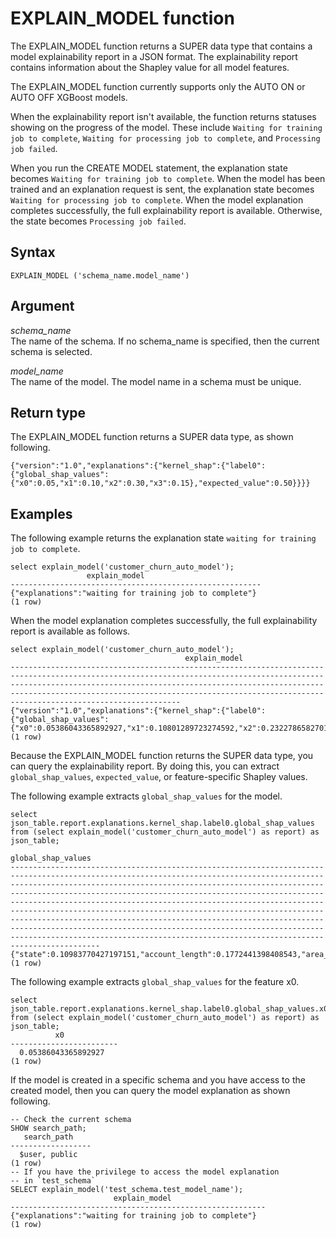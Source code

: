# EXPLAIN\_MODEL function<a name="r_explain_model_function"></a>

The EXPLAIN\_MODEL function returns a SUPER data type that contains a model explainability report in a JSON format\. The explainability report contains information about the Shapley value for all model features\.

The EXPLAIN\_MODEL function currently supports only the AUTO ON or AUTO OFF XGBoost models\.

When the explainability report isn't available, the function returns statuses showing on the progress of the model\. These include `Waiting for training job to complete`, `Waiting for processing job to complete`, and `Processing job failed`\. 

When you run the CREATE MODEL statement, the explanation state becomes `Waiting for training job to complete`\. When the model has been trained and an explanation request is sent, the explanation state becomes `Waiting for processing job to complete`\. When the model explanation completes successfully, the full explainability report is available\. Otherwise, the state becomes `Processing job failed`\.

## Syntax<a name="r_explain_model_function-synopsis"></a>

```
EXPLAIN_MODEL ('schema_name.model_name')
```

## Argument<a name="r_explain_model_function-argument"></a>

 *schema\_name*   
The name of the schema\. If no schema\_name is specified, then the current schema is selected\.

 *model\_name*   
The name of the model\. The model name in a schema must be unique\.

## Return type<a name="r_explain_model_function-return-type"></a>

The EXPLAIN\_MODEL function returns a SUPER data type, as shown following\.

```
{"version":"1.0","explanations":{"kernel_shap":{"label0":{"global_shap_values":{"x0":0.05,"x1":0.10,"x2":0.30,"x3":0.15},"expected_value":0.50}}}}
```

## Examples<a name="r_explain_model_function-examples"></a>

The following example returns the explanation state `waiting for training job to complete`\.

```
select explain_model('customer_churn_auto_model');
                 explain_model
--------------------------------------------------------
{"explanations":"waiting for training job to complete"}
(1 row)
```

When the model explanation completes successfully, the full explainability report is available as follows\.

```
select explain_model('customer_churn_auto_model');
                                       explain_model
------------------------------------------------------------------------------------------------------------------------------------------------------------------------------------------------------------------------------------------------------------------------------------------------------------------------------
{"version":"1.0","explanations":{"kernel_shap":{"label0":{"global_shap_values":{"x0":0.05386043365892927,"x1":0.10801289723274592,"x2":0.23227865827017378,"x3":0.0676685133940455,"x4":0.0897097667672375,"x5":0.08502141653270926,"x6":0.07581993936077065,"x7":0.16462880604578135},"expected_value":0.8492974042892456}}}}
(1 row)
```

Because the EXPLAIN\_MODEL function returns the SUPER data type, you can query the explainability report\. By doing this, you can extract `global_shap_values`, `expected_value`, or feature\-specific Shapley values\.

The following example extracts `global_shap_values` for the model\.

```
select json_table.report.explanations.kernel_shap.label0.global_shap_values from (select explain_model('customer_churn_auto_model') as report) as json_table;
                                                       global_shap_values
--------------------------------------------------------------------------------------------------------------------------------------------------------------------------------------------------------------------------------------------------------------------------------------------------------------------------------------------------------------------------------------------------------------------------------------------------------------------------------------------------------------------------------------------------------------------------------------------------------------------------------------------------------------------------
{"state":0.10983770427197151,"account_length":0.1772441398408543,"area_code":0.08626823968639591,"phone":0.0736669595282712,"intl_plan":3.344907436910987,"vmail_plan":0.09646600597854467,"vmail_message":0.2064922655089351,"day_mins":2.015038015251777,"day_calls":0.13179511076780168,"day_charge":0.4941091720480879,"eve_mins":0.46081379198626105,"eve_calls":0.16913440417758477,"eve_charge":0.09651014369401761,"night_mins":0.44218153640050845,"night_calls":0.15311640089218997,"night_charge":0.13850366104495426,"intl_mins":0.7583662464883899,"intl_calls":0.47144468610485685,"intl_charge":0.10945894673611875,"cust_serv_calls":0.31822051038387733}
(1 row)
```

The following example extracts `global_shap_values` for the feature x0\.

```
select json_table.report.explanations.kernel_shap.label0.global_shap_values.x0 from (select explain_model('customer_churn_auto_model') as report) as json_table;
          x0
------------------------
  0.05386043365892927
(1 row)
```

If the model is created in a specific schema and you have access to the created model, then you can query the model explanation as shown following\.

```
-- Check the current schema
SHOW search_path;
   search_path
------------------
  $user, public
(1 row)         
-- If you have the privilege to access the model explanation
-- in `test_schema`
SELECT explain_model('test_schema.test_model_name');
                       explain_model
---------------------------------------------------------
{"explanations":"waiting for training job to complete"}
(1 row)
```